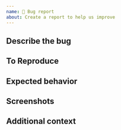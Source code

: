 ```yaml
---
name: 🐞 Bug report
about: Create a report to help us improve
---
```


## Describe the bug
<!--A clear and concise description of what the bug is.-->

## To Reproduce
<!--Steps to reproduce the behavior:
1. Go to '...'
2. Click on '....'
3. Scroll down to '....'
4. See error-->

## Expected behavior
<!--A clear and concise description of what you expected to happen.-->

## Screenshots
<!--If applicable, add screenshots to help explain your problem.-->

## Additional context
<!--Add any other context about the problem here.-->
